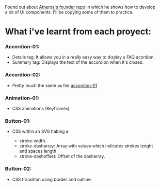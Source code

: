 Found out about [Atheros's founder repo](https://github.com/atherosai/ui) in which he shows how to develop a lot of UI components. I'll be copying some of them to practice.

# What i've learnt from each proyect:

### Accordion-01:
- Details tag: It allows you in a really easy way to display a FAQ acordion.
- Summary tag: Displays the text of the accordion when it's closed.

### Accordion-02:
- Pretty much the same as the [accordion-01](#accordion-01)

### Animation-01:
- CSS animations (Keyframes)

### Button-01:
- CSS within an SVG habing a <rect />
  - stroke-width.
  - stroke-dasharray: Array with values which indicates strokes lenght and spaces length.
  - stroke-dashoffset: Offset of the dasharray.

### Button-02:
- CSS transition using border and outline.
